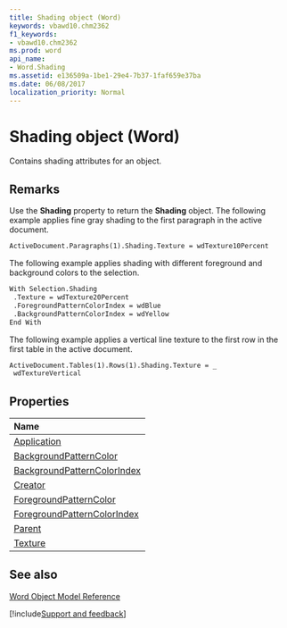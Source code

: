 ```yaml
---
title: Shading object (Word)
keywords: vbawd10.chm2362
f1_keywords:
- vbawd10.chm2362
ms.prod: word
api_name:
- Word.Shading
ms.assetid: e136509a-1be1-29e4-7b37-1faf659e37ba
ms.date: 06/08/2017
localization_priority: Normal
---
```



# Shading object (Word)

Contains shading attributes for an object.


## Remarks

Use the  **Shading** property to return the **Shading** object. The following example applies fine gray shading to the first paragraph in the active document.


```vb
ActiveDocument.Paragraphs(1).Shading.Texture = wdTexture10Percent
```

The following example applies shading with different foreground and background colors to the selection.




```vb
With Selection.Shading 
 .Texture = wdTexture20Percent 
 .ForegroundPatternColorIndex = wdBlue 
 .BackgroundPatternColorIndex = wdYellow 
End With
```

The following example applies a vertical line texture to the first row in the first table in the active document.




```vb
ActiveDocument.Tables(1).Rows(1).Shading.Texture = _ 
 wdTextureVertical
```


## Properties



|Name|
|:-----|
|[Application](Word.Shading.Application.md)|
|[BackgroundPatternColor](Word.Shading.BackgroundPatternColor.md)|
|[BackgroundPatternColorIndex](Word.Shading.BackgroundPatternColorIndex.md)|
|[Creator](Word.Shading.Creator.md)|
|[ForegroundPatternColor](Word.Shading.ForegroundPatternColor.md)|
|[ForegroundPatternColorIndex](Word.Shading.ForegroundPatternColorIndex.md)|
|[Parent](Word.Shading.Parent.md)|
|[Texture](Word.Shading.Texture.md)|

## See also


[Word Object Model Reference](overview/Word/object-model.md)

[!include[Support and feedback](~/includes/feedback-boilerplate.md)]